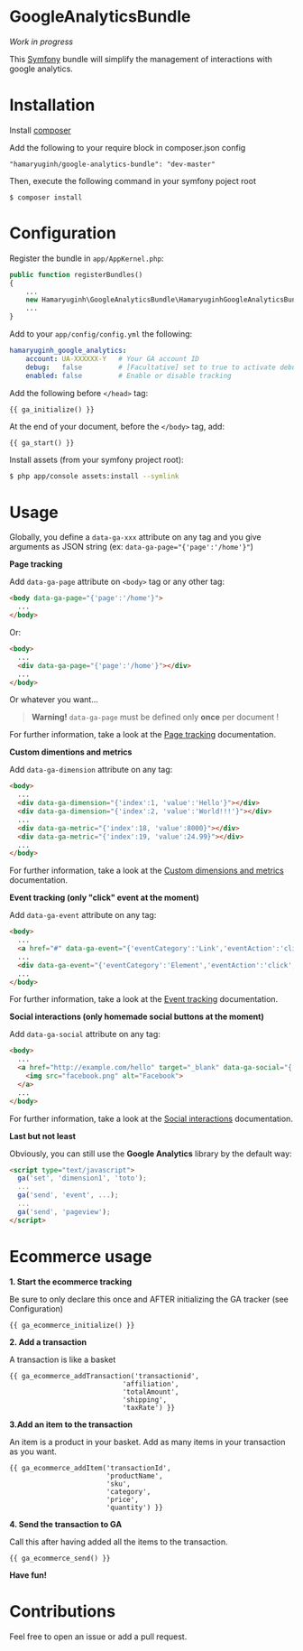 # GoogleAnalyticsBundle

_Work in progress_

This [Symfony](https://symfony.com/) bundle will simplify the management of interactions with google analytics.


# Installation

Install [composer](https://getcomposer.org/)

Add the following to your require block in composer.json config

```
"hamaryuginh/google-analytics-bundle": "dev-master"
```

Then, execute the following command in your symfony poject root

```
$ composer install
```


# Configuration

Register the bundle in `app/AppKernel.php`:

```php
public function registerBundles()
{
    ...
    new Hamaryuginh\GoogleAnalyticsBundle\HamaryuginhGoogleAnalyticsBundle(),
    ...
}
```

Add to your `app/config/config.yml` the following:

```yaml
hamaryuginh_google_analytics:
    account: UA-XXXXXX-Y   # Your GA account ID
    debug:   false         # [Facultative] set to true to activate debug mode
    enabled: false         # Enable or disable tracking
```


Add the following before `</head>` tag:

```twig
{{ ga_initialize() }}
```

At the end of your document, before the `</body>` tag, add:

```twig
{{ ga_start() }}
```

Install assets (from your symfony project root):

```bash
$ php app/console assets:install --symlink
```


# Usage

Globally, you define a `data-ga-xxx` attribute on any tag and you give arguments as JSON string (ex: `data-ga-page="{'page':'/home'}"`)

__Page tracking__

Add `data-ga-page` attribute on `<body>` tag or any other tag:

```html
<body data-ga-page="{'page':'/home'}">
  ...
</body>
```

Or:

```html
<body>
  ...
  <div data-ga-page="{'page':'/home'}"></div>
  ...
</body>
```

Or whatever you want...

> **Warning!** `data-ga-page` must be defined only **once** per document !

For further information, take a look at the [Page tracking](https://developers.google.com/analytics/devguides/collection/analyticsjs/pages) documentation.

__Custom dimentions and metrics__

Add `data-ga-dimension` attribute on any tag:

```html
<body>
  ...
  <div data-ga-dimension="{'index':1, 'value':'Hello'}"></div>
  <div data-ga-dimension="{'index':2, 'value':'World!!!'}"></div>
  ...
  <div data-ga-metric="{'index':18, 'value':8000}"></div>
  <div data-ga-metric="{'index':19, 'value':24.99}"></div>
  ...
</body>
```

For further information, take a look at the [Custom dimensions and metrics](https://developers.google.com/analytics/devguides/collection/analyticsjs/custom-dims-mets) documentation.

__Event tracking (only "click" event at the moment)__

Add `data-ga-event` attribute on any tag:

```html
<body>
  ...
  <a href="#" data-ga-event="{'eventCategory':'Link','eventAction':'click','eventLabel':'link 1'}">Home</a>
  ...
  <div data-ga-event="{'eventCategory':'Element','eventAction':'click','eventLabel':'On div'}"></div>
  ...
</body>
```

For further information, take a look at the [Event tracking](https://developers.google.com/analytics/devguides/collection/analyticsjs/events) documentation.

__Social interactions (only homemade social buttons at the moment)__

Add `data-ga-social` attribute on any tag:

```html
<body>
  ...
  <a href="http://example.com/hello" target="_blank" data-ga-social="{'socialNetwork':'facebook','socialAction':'like','socialTarget':'http://example.com/hello'}">
    <img src="facebook.png" alt="Facebook">
  </a>
  ...
</body>
```

For further information, take a look at the [Social interactions](https://developers.google.com/analytics/devguides/collection/analyticsjs/social-interactions) documentation.

__Last but not least__

Obviously, you can still use the **Google Analytics** library by the default way:

```html
<script type="text/javascript">
  ga('set', 'dimension1', 'toto');
  ...
  ga('send', 'event', ...);
  ...
  ga('send', 'pageview');
</script>
```

# Ecommerce usage

__1. Start the ecommerce tracking__  

Be sure to only declare this once and AFTER initializing the GA tracker (see Configuration)
```twig
{{ ga_ecommerce_initialize() }}
```

__2. Add a transaction__  

A transaction is like a basket
```twig
{{ ga_ecommerce_addTransaction('transactionid',
                            'affiliation',
                            'totalAmount',
                            'shipping',
                            'taxRate') }}
```

__3.Add an item to the transaction__  

An item is a product in your basket. Add as many items in your transaction as you want.
```twig
{{ ga_ecommerce_addItem('transactionId',
                        'productName',
                        'sku',
                        'category',
                        'price',
                        'quantity') }}
```

__4. Send the transaction to GA__  

Call this after having added all the items to the transaction.
```twig
{{ ga_ecommerce_send() }}
```


__Have fun!__


# Contributions

Feel free to open an issue or add a pull request.
